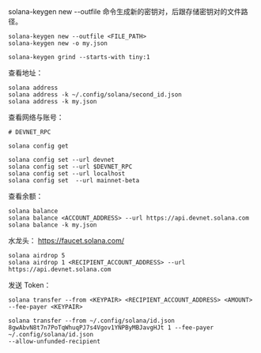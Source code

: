

solana-keygen new --outfile 命令生成新的密钥对，后跟存储密钥对的文件路径。

```
solana-keygen new --outfile <FILE_PATH>
solana-keygen new -o my.json

solana-keygen grind --starts-with tiny:1

```

查看地址：
```
solana address
solana address -k ~/.config/solana/second_id.json
solana address -k my.json
```

查看网络与账号：

```
# DEVNET_RPC

solana config get

solana config set --url devnet 
solana config set --url $DEVNET_RPC
solana config set --url localhost 
solana config set  --url mainnet-beta
```




查看余额：
```
solana balance
solana balance <ACCOUNT_ADDRESS> --url https://api.devnet.solana.com
solana balance -k my.json
```


水龙头： https://faucet.solana.com/
```
solana airdrop 5
solana airdrop 1 <RECIPIENT_ACCOUNT_ADDRESS> --url https://api.devnet.solana.com
```

发送 Token：

```
solana transfer --from <KEYPAIR> <RECIPIENT_ACCOUNT_ADDRESS> <AMOUNT> --fee-payer <KEYPAIR>

solana transfer --from ~/.config/solana/id.json 8gwAbvN8t7n7PoTqWhuqPJ7s4Vgov1YNPByMBJavgHJt 1 --fee-payer ~/.config/solana/id.json 
--allow-unfunded-recipient
```